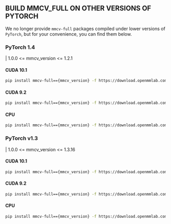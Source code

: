 ## BUILD MMCV_FULL ON OTHER VERSIONS OF PYTORCH

We no longer provide `mmcv-full` packages compiled under lower versions of `PyTorch`, but for your convenience, you can find them below.

### PyTorch 1.4

| 1.0.0 \<= mmcv_version \<= 1.2.1

#### CUDA 10.1

```bash
pip install mmcv-full=={mmcv_version} -f https://download.openmmlab.com/mmcv/dist/cu101/torch1.4.0/index.html
```

#### CUDA 9.2

```bash
pip install mmcv-full=={mmcv_version} -f https://download.openmmlab.com/mmcv/dist/cu101/torch1.4.0/index.html
```

#### CPU

```bash
pip install mmcv-full=={mmcv_version} -f https://download.openmmlab.com/mmcv/dist/cpu/torch1.4.0/index.html
```

### PyTorch v1.3

| 1.0.0 \<= mmcv_version \<= 1.3.16

#### CUDA 10.1

```bash
pip install mmcv-full=={mmcv_version} -f https://download.openmmlab.com/mmcv/dist/cu101/torch1.3.0/index.html
```

#### CUDA 9.2

```bash
pip install mmcv-full=={mmcv_version} -f https://download.openmmlab.com/mmcv/dist/cu101/torch1.3.0/index.html
```

#### CPU

```bash
pip install mmcv-full=={mmcv_version} -f https://download.openmmlab.com/mmcv/dist/cpu/torch1.3.0/index.html
```
